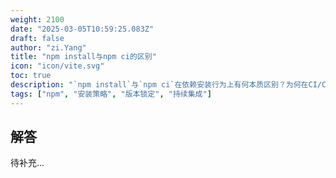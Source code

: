 ```yaml
---
weight: 2100
date: "2025-03-05T10:59:25.083Z"
draft: false
author: "zi.Yang"
title: "npm install与npm ci的区别"
icon: "icon/vite.svg"
toc: true
description: "`npm install`与`npm ci`在依赖安装行为上有何本质区别？为何在CI/CD环境中推荐使用`npm ci`？"
tags: ["npm", "安装策略", "版本锁定", "持续集成"]
---
```


## 解答

待补充...
